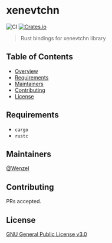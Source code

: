 # xenevtchn

![CI](https://github.com/Wenzel/xenevtchn/workflows/CI/badge.svg)
[![Crates.io](https://img.shields.io/crates/v/xenevtchn.svg)](https://crates.io/crates/xenevtchn)


> Rust bindings for xenevtchn library

## Table of Contents

- [Overview](#overview)
- [Requirements](#requirements)
- [Maintainers](#maintainers)
- [Contributing](#contributing)
- [License](#license)

## Requirements

- `cargo`
- `rustc`

## Maintainers

[@Wenzel](https://github.com/Wenzel)

## Contributing

PRs accepted.

## License

[GNU General Public License v3.0](https://github.com/Wenzel/pyvmidbg/blob/master/LICENSE)
